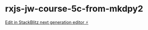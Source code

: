 # rxjs-jw-course-5c-from-mkdpy2

[Edit in StackBlitz next generation editor ⚡️](https://stackblitz.com/~/github.com/StefanMcCallum/rxjs-jw-course-5c-from-mkdpy2)